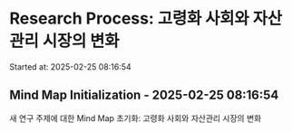 # Research Process: 고령화 사회와 자산관리 시장의 변화
Started at: 2025-02-25 08:16:54


## Mind Map Initialization - 2025-02-25 08:16:54
새 연구 주제에 대한 Mind Map 초기화: 고령화 사회와 자산관리 시장의 변화
